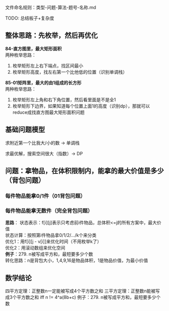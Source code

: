 文件命名规则：类型-问题-算法-题号-名称.md

TODO: 总结板子+复杂度

## 整体思路：先枚举，然后再优化

**84-直方图里，最大矩形面积**  
两种枚举思路：
1. 枚举矩形左上右下端点，找区间最小
2. 枚举矩形高度，找左右第一个比他低的位置（识别单调栈）

**85-01矩阵里，最大的由1组成的长方形**  
两种枚举思路：
1. 枚举矩形左上角和右下角位置，然后看里面是不是全1
2. 枚举矩形下边界，如果知道每个位置上面1的高度（识别dp），那就可以reduce成找直方图最大矩形面积问题

## 基础问题模型

求附近第一个比我大/小的数 -> 单调栈

求最优解，搜索空间很大（指数）-> DP

## 问题：拿物品，在体积限制内，能拿的最大价值是多少（背包问题）

### 每件物品能拿0/1件（01背包问题）

### 每件物品能拿无数件（完全背包问题）
**思路**：
状态表示：f[i][j]表示只考虑前i件物品，总体积<=j的所有方案中，最大价值  
状态计算：按照第i件物品拿0/1/2/.../k个来分类  
优化1：用f[i][j - v[i]]来优化时间（不用枚举k了）  
优化2：用滚动数组来优化空间  
**例子**：279. n被写成平方和，最短要多少个数  
转化思路：n是背包大小，1,4,9,16是物品体积，1是物品价值，为最小价值

## 数学结论

四平方定理：正整数n一定能被写成4个平方数之和
三平方定理：正整数n能被写成3个平方数之和 iff n != 4^a(8b+c)
例子：279. n被写成平方和，最短要多少个数